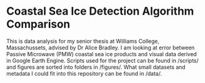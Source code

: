 # Coastal Sea Ice Detection Algorithm Comparison

This is data analysis for my senior thesis at Williams College, Massachussets, advised by Dr Alice Bradley. I am looking at error between Passive Microwave (PMW) coastal sea ice products and visual data derived in Google Earth Engine. Scripts used for the project can be found in /scripts/ and figures are sorted into folders in /figures/. What small datasets and metadata I could fit into this repository can be found in /data/.
